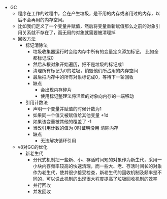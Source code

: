 - GC
  - 程序在工作的过程中，会在产生垃圾，是不用的内存或者用过的内存，以后不会再用的内存空间。
  - 比如我们定义了一个变量并赋值，然后将变量重新赋值那么之前的对象引用关系就不存在了，而无用的对象就需要被清理掉
  - 回收方法
    - 标记清除法
      - 垃圾收集器运行时会给内存中所有的变量定义添加标记， 比如全都标记成0
      - 然后从根对象开始遍历，把不是垃圾的标记成1
      - 清理所有标记为0的垃圾，销毁他们所占用的内存空间
      - 最后把内存中的所有对象标记成0，等待下一轮回收
      - 缺点
        - 会出现内存碎片
        - 使用标记整理法将活着的对象向内存的一端移动
    - 引用计数法
      - 声明一个变量并赋值的时候计数为1
      - 如果同一个值又被赋值给其他变量 +1d
      - 如果该变量被其他的覆盖了 -1
      - 当改引用计数的值为 0时证明没用 清除内存
      - 缺点
        - 无法解决循环引用
  - v8对GC的优化
    - 新老生代
      - 分代式机制把一些新、小、存活时间短的对象作为新生代，采用一小块内存频率较高的快速清理，而一些大、老、存活时间长的对象作为老生代，使其很少接受检查，新老生代的回收机制及频率是不同的，可以说此机制的出现很大程度提高了垃圾回收机制的效率
      - 并行回收
      - 并发回收
